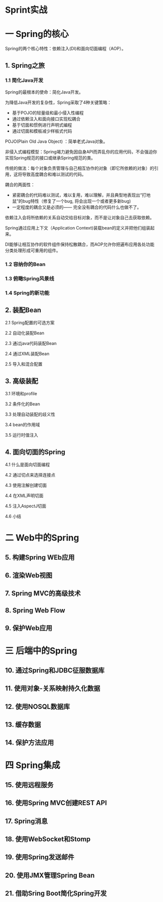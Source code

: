 # Sprint实战

# 一 Spring的核心
Spring的两个核心特性：依赖注入(DI)和面向切面编程（AOP）。

## 1. Spring之旅

### 1.1 简化Java开发

Spring的最根本的使命：简化Java开发。

为降低Java开发的复杂性，Spring采取了4种关键策略：

- 基于POJO的轻量级和最小侵入性编程
- 通过依赖注入和面向接口实现松耦合
- 基于切面和惯例进行声明式编程
- 通过切面和模板减少样板式代码

POJO(Plain Old Java Object) ：简单老式Java对象。

非侵入式编程模型：Spring竭力避免因自身API而弄乱你的应用代码，不会强迫你实现Spring规范的接口或继承Spring规范的类。

传统的做法：每个对象负责管理与自己相互协作的对象（即它所依赖的对象）的引用，这将导致高度耦合和难以测试的代码。

耦合的两面性：

- 紧密耦合的代码难以测试，难以复用，难以理解，并且典型地表现出“打地鼠”的bug特性（修复了一个bug, 将会出现一个或者更多新bug)
- 一定程度的耦合又是必须的—— 完全没有耦合的代码什么也做不了。

依赖注入会将所依赖的关系自动交给目标对象，而不是让对象自己去获取依赖。

Spring通过应用上下文（Application Context)装载bean的定义并把他们组装起来。

DI能够让相互协作的软件组件保持松散耦合，而AOP允许你把遍布应用各处功能分类处理形成可重用的组件。



### 1.2 容纳你的Bean

### 1.3 俯瞰Spring风景线

### 1.4 Spring的新功能

## 2. 装配Bean

2.1 Spring配置的可选方案

2.2 自动化装配Bean

2.3 通过java代码装配Bean

2.4 通过XML装配Bean

2.5 导入和混合配置

## 3. 高级装配

3.1 环境和profile

3.2 条件化的Bean

3.3 处理自动装配的歧义性

3.4 bean的作用域

3.5 运行时值注入

## 4. 面向切面的Spring

4.1 什么是面向切面编程

4.2 通过切点来选择连接点

4.3 使用注解创建切面

4.4 在XML声明切面

4.5 注入AspectJ切面

4.6 小结

# 二 Web中的Spring

## 5. 构建Spring WEb应用
## 6. 渲染Web视图
## 7. Spring MVC的高级技术
## 8. Spring Web Flow
## 9. 保护Web应用

# 三 后端中的Spring
## 10. 通过Spring和JDBC征服数据库
## 11. 使用对象-关系映射持久化数据
## 12. 使用NOSQL数据库
## 13. 缓存数据
## 14. 保护方法应用

# 四 Spring集成
## 15. 使用远程服务
## 16. 使用Spring MVC创建REST API
## 17. Spring消息
## 18. 使用WebSocket和Stomp
## 19. 使用Spring发送邮件
## 20. 使用JMX管理Spring Bean
## 21. 借助Sring Boot简化Spring开发


